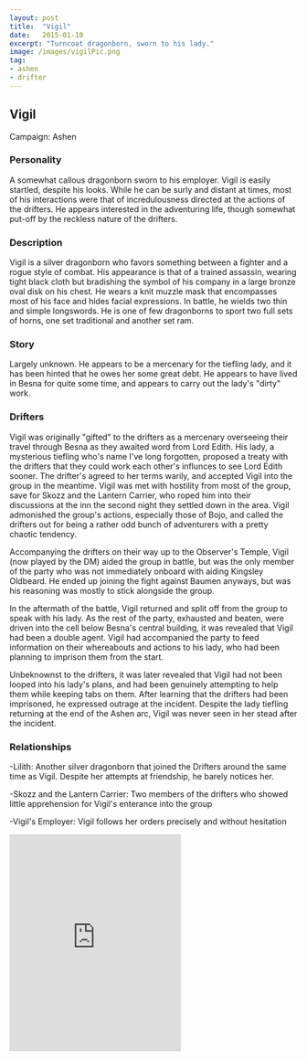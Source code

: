 ```yaml
---
layout: post
title:  "Vigil"
date:   2015-01-10
excerpt: "Turncoat dragonborn, sworn to his lady."
image: /images/vigilPic.png
tag:
- ashen
- drifter 
---
```


## Vigil
Campaign: Ashen

### Personality

A somewhat callous dragonborn sworn to his employer. Vigil is easily startled, despite his looks. While he can be surly and distant at times, most of his interactions were that of incredulousness directed at the actions of the drifters. He appears interested in the adventuring life, though somewhat put-off by the reckless nature of the drifters.

### Description

Vigil is a silver dragonborn who favors something between a fighter and a rogue style of combat. His appearance is that of a trained assassin, wearing tight black cloth but bradishing the symbol of his company in a large bronze oval disk on his chest. He wears a knit muzzle mask that encompasses most of his face and hides facial expressions. In battle, he wields two thin and simple longswords. He is one of few dragonborns to sport two full sets of horns, one set traditional and another set ram.

### Story

Largely unknown. He appears to be a mercenary for the tiefling lady, and it has been hinted that he owes her some great debt. He appears to have lived in Besna for quite some time, and appears to carry out the lady's "dirty" work.

### Drifters

Vigil was originally "gifted" to the drifters as a mercenary overseeing their travel through Besna as they awaited word from Lord Edith. His lady, a mysterious tiefling who's name I've long forgotten, proposed a treaty with the drifters that they could work each other's influnces to see Lord Edith sooner. The drifter's agreed to her terms warily, and accepted Vigil into the group in the meantime. Vigil was met with hostility from most of the group, save for Skozz and the Lantern Carrier, who roped him into their discussions at the inn the second night they settled down in the area. Vigil admonished the group's actions, especially those of Bojo, and called the drifters out for being a rather odd bunch of adventurers with a pretty chaotic tendency.

Accompanying the drifters on their way up to the Observer's Temple, Vigil (now played by the DM) aided the group in battle, but was the only member of the party who was not immediately onboard with aiding Kingsley Oldbeard. He ended up joining the fight against Baumen anyways, but was his reasoning was mostly to stick alongside the group.

In the aftermath of the battle, Vigil returned and split off from the group to speak with his lady. As the rest of the party, exhausted and beaten, were driven into the cell below Besna's central building, it was revealed that Vigil had been a double agent. Vigil had accompanied the party to feed information on their whereabouts and actions to his lady, who had been planning to imprison them from the start.

Unbeknownst to the drifters, it was later revealed that Vigil had not been looped into his lady's plans, and had been genuinely attempting to help them while keeping tabs on them. After learning that the drifters had been imprisoned, he expressed outrage at the incident. Despite the lady tiefling returning at the end of the Ashen arc, Vigil was never seen in her stead after the incident.

### Relationships

-Lilith: Another silver dragonborn that joined the Drifters around the same time as Vigil. Despite her attempts at friendship, he barely notices her.

-Skozz and the Lantern Carrier: Two members of the drifters who showed little apprehension for Vigil's enterance into the group

-Vigil's Employer: Vigil follows her orders precisely and without hesitation

<iframe src="https://open.spotify.com/embed/user/isittooshortornotavailable/playlist/2EhtmG2JqSybBChNE5gyaG" width="300" height="380" frameborder="0" allowtransparency="true" allow="encrypted-media"></iframe>
